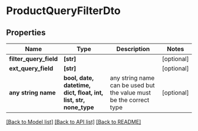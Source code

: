 # ProductQueryFilterDto


## Properties
Name | Type | Description | Notes
------------ | ------------- | ------------- | -------------
**filter_query_field** | **[str]** |  | [optional] 
**ext_query_field** | **[str]** |  | [optional] 
**any string name** | **bool, date, datetime, dict, float, int, list, str, none_type** | any string name can be used but the value must be the correct type | [optional]

[[Back to Model list]](../README.md#documentation-for-models) [[Back to API list]](../README.md#documentation-for-api-endpoints) [[Back to README]](../README.md)



